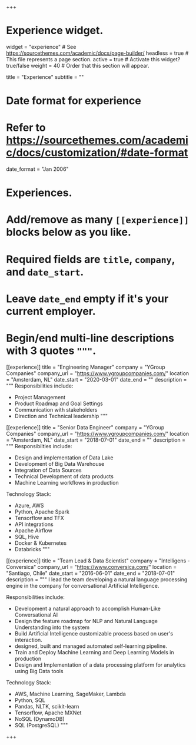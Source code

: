 +++
# Experience widget.
widget = "experience"  # See https://sourcethemes.com/academic/docs/page-builder/
headless = true  # This file represents a page section.
active = true  # Activate this widget? true/false
weight = 40  # Order that this section will appear.

title = "Experience"
subtitle = ""

# Date format for experience
#   Refer to https://sourcethemes.com/academic/docs/customization/#date-format
date_format = "Jan 2006"

# Experiences.
#   Add/remove as many `[[experience]]` blocks below as you like.
#   Required fields are `title`, `company`, and `date_start`.
#   Leave `date_end` empty if it's your current employer.
#   Begin/end multi-line descriptions with 3 quotes `"""`.
[[experience]]
  title = "Engineering Manager"
  company = "YGroup Companies"
  company_url = "https://www.ygroupcompanies.com/"
  location = "Amsterdam, NL"
  date_start = "2020-03-01"
  date_end = ""
  description = """
  Responsibilities include:
  
  * Project Management
  * Product Roadmap and Goal Settings
  * Communication with stakeholders
  * Direction and Technical leadership
  """

[[experience]]
  title = "Senior Data Engineer"
  company = "YGroup Companies"
  company_url = "https://www.ygroupcompanies.com/"
  location = "Amsterdam, NL"
  date_start = "2018-07-01"
  date_end = ""
  description = """
  Responsibilties include:

  * Design and implementation of Data Lake
  * Development of Big Data Warehouse
  * Integration of Data Sources
  * Technical Development of data products
  * Machine Learning workflows in production

  Technology Stack:
  
  * Azure, AWS
  * Python, Apache Spark
  * Tensorflow and TFX
  * API integrations
  * Apache Airflow
  * SQL, Hive
  * Docker & Kubernetes
  * Databricks
  """

[[experience]]
  title = "Team Lead & Data Scientist"
  company = "Intelligens - Conversica"
  company_url = "https://www.conversica.com/"
  location = "Santiago, Chile"
  date_start = "2016-06-01"
  date_end = "2018-07-01"
  description = """
  I lead the team developing a natural language processing engine in the company for conversational Artificial Intelligence.

  Responsibilities include:
  * Development a natural approach to accomplish Human-Like Conversational AI
  * Design the feature roadmap for NLP and Natural Language Understanding into the system
  * Build Artificial Intelligence customizable process based on user's interaction.
  * designed, built and managed automated self-learning pipeline.
  * Train and Deploy Machine Learning and Deep Learning Models in production
  * Design and Implementation of a data processing platform for analytics using Big Data tools
  
  Technology Stack:
  * AWS, Machine Learning, SageMaker, Lambda
  * Python, SQL
  * Pandas, NLTK, scikit-learn
  * Tensorflow, Apache MXNet
  * NoSQL (DynamoDB)
  * SQL (PostgreSQL)
  """

+++
